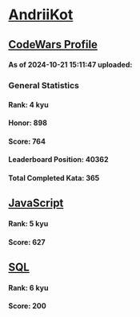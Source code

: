 # [AndriiKot](https://www.codewars.com/users/AndriiKot)
## [CodeWars Profile](https://www.codewars.com/users/AndriiKot)
#### As of 2024-10-21 15:11:47 uploaded:
### General Statistics
#### Rank: 4 kyu
#### Honor: 898
#### Score: 764
#### Leaderboard Position: 40362
#### Total Completed Kata: 365

## [JavaScript](https://github.com/AndriiKot/JavaScript__CodeWars)
#### Rank: 5 kyu
#### Score: 627

## [SQL](https://github.com/AndriiKot/SQL__CodeWars)
#### Rank: 6 kyu
#### Score: 200

